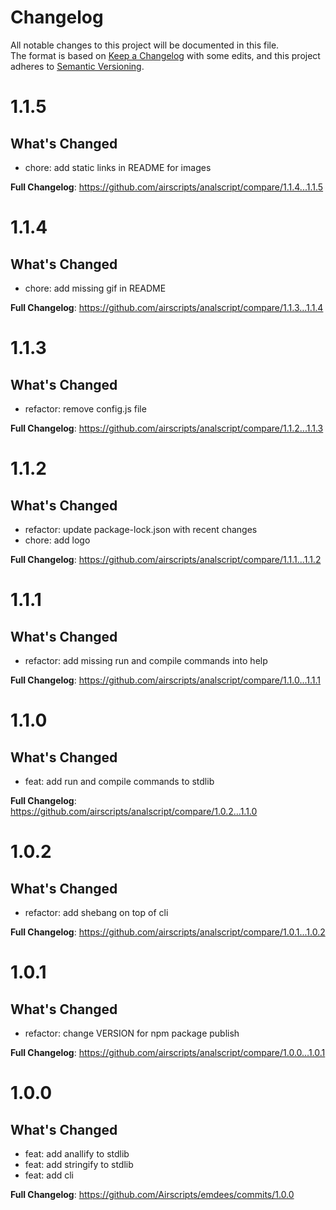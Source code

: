 # Changelog
All notable changes to this project will be documented in this file.  
The format is based on [Keep a Changelog](https://keepachangelog.com/en/1.0.0/) with some edits,
and this project adheres to [Semantic Versioning](https://semver.org/spec/v2.0.0.html).  

# 1.1.5

## What's Changed
* chore: add static links in README for images

**Full Changelog**: https://github.com/airscripts/analscript/compare/1.1.4...1.1.5

# 1.1.4

## What's Changed
* chore: add missing gif in README

**Full Changelog**: https://github.com/airscripts/analscript/compare/1.1.3...1.1.4

# 1.1.3

## What's Changed
* refactor: remove config.js file

**Full Changelog**: https://github.com/airscripts/analscript/compare/1.1.2...1.1.3

# 1.1.2

## What's Changed
* refactor: update package-lock.json with recent changes
* chore: add logo

**Full Changelog**: https://github.com/airscripts/analscript/compare/1.1.1...1.1.2

# 1.1.1

## What's Changed
* refactor: add missing run and compile commands into help

**Full Changelog**: https://github.com/airscripts/analscript/compare/1.1.0...1.1.1

# 1.1.0

## What's Changed
* feat: add run and compile commands to stdlib

**Full Changelog**: https://github.com/airscripts/analscript/compare/1.0.2...1.1.0

# 1.0.2

## What's Changed
* refactor: add shebang on top of cli

**Full Changelog**: https://github.com/airscripts/analscript/compare/1.0.1...1.0.2

# 1.0.1

## What's Changed
* refactor: change VERSION for npm package publish

**Full Changelog**: https://github.com/airscripts/analscript/compare/1.0.0...1.0.1

# 1.0.0

## What's Changed
* feat: add anallify to stdlib
* feat: add stringify to stdlib
* feat: add cli

**Full Changelog**: https://github.com/Airscripts/emdees/commits/1.0.0